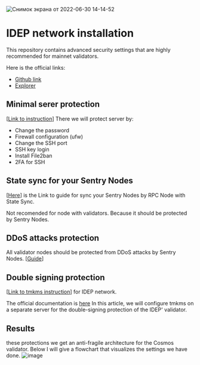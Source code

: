 ![Снимок экрана от 2022-06-30 14-14-52](https://user-images.githubusercontent.com/30211801/176669875-1fe0d9fb-0c5e-4e95-b4b8-3e24eed78868.png)
# IDEP network installation
This repository contains advanced security settings that are highly recommended for mainnet validators.

Here is the official links:
- [Github link](https://github.com/IDEP-network/Antora)
- [Explorer](https://chadscan.com/)

## Minimal serer protection
[[Link to instruction](https://github.com/AlexToTheSun/Validator_Activity/blob/main/Mainnet-Guides/Minimum-server-protection.md)]
There we will protect server by:
- Change the password
- Firewall configuration (ufw)
- Change the SSH port
- SSH key login
- Install File2ban
- 2FA for SSH
## State sync for your Sentry Nodes
[[Here](https://github.com/AlexToTheSun/Validator_Activity/blob/main/State-Sync/IDEP.md)] is the Link to guide for sync your Sentry Nodes by RPC Node with State Sync.

Not recomended for node with validators. Because it should be protected by Sentry Nodes.

## DDoS attacks protection
All validator nodes should be protected from DDoS attacks by Sentry Nodes. [[Guide](https://github.com/AlexToTheSun/Validator_Activity/blob/main/Mainnet-Guides/IDEP/Sentry-Node-Architecture.md)]

## Double signing protection
[[Link to tmkms instruction](https://github.com/AlexToTheSun/Validator_Activity/blob/main/Mainnet-Guides/IDEP/tmkms.md)] for IDEP network.  

The official documentation is [here](https://github.com/iqlusioninc/tmkms#tendermint-kms-) In this article, we will configure tmkms on a separate server for the double-signing protection of the IDEP' validator.

## Results
these protections we get an anti-fragile architecture for the Cosmos validator. Below I will give a flowchart that visualizes the settings we have done.
![image](https://user-images.githubusercontent.com/30211801/176674173-de703105-c143-4186-b3db-870a0f9c7cea.png)

